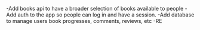 -Add books api to have a broader selection of books available to people
-Add auth to the app so people can log in and have a session.
-Add database to manage users book progresses, comments, reviews, etc
-RE
